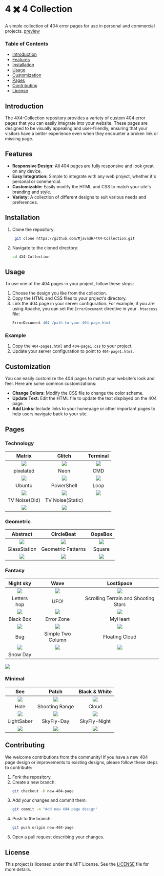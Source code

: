 # 4 ✖️ 4 Collection
A simple collection of 404 error pages for use in personal and commercial projects.
[preview](https://mjavadh.github.io/4X4-Collection/)

### Table of Contents
- [Introduction](#introduction)
- [Features](#features)
- [Installation](#installation)
- [Usage](#usage)
- [Customization](#customization)
- [Pages](#pages)
- [Contributing](#contributing)
- [License](#license)

## Introduction
The 4X4-Collection repository provides a variety of custom 404 error pages that you can easily integrate into your website. These pages are designed to be visually appealing and user-friendly, ensuring that your visitors have a better experience even when they encounter a broken link or missing page.

## Features
- **Responsive Design:** All 404 pages are fully responsive and look great on any device.
- **Easy Integration:** Simple to integrate with any web project, whether it's personal or commercial.
- **Customizable:** Easily modify the HTML and CSS to match your site's branding and style.
- **Variety:** A collection of different designs to suit various needs and preferences.

## Installation
1. Clone the repository:
   ```bash
    git clone https://github.com/MjavadH/4X4-Collection.git
    ```
2. Navigate to the cloned directory:
    ```bash
    cd 4X4-Collection
    ```

## Usage
To use one of the 404 pages in your project, follow these steps:

1. Choose the design you like from the collection.
2. Copy the HTML and CSS files to your project's directory.
3. Link the 404 page in your server configuration. For example, if you are using Apache, you can set the `ErrorDocument` directive in your `.htaccess` file:
    ```apache
    ErrorDocument 404 /path-to-your-404-page.html
    ```

### Example
1. Copy the `404-page1.html` and `404-page1.css` to your project.
2. Update your server configuration to point to `404-page1.html`.

## Customization

You can easily customize the 404 pages to match your website's look and feel. Here are some common customizations:

- **Change Colors:** Modify the CSS file to change the color scheme.
- **Update Text:** Edit the HTML file to update the text displayed on the 404 page.
- **Add Links:** Include links to your homepage or other important pages to help users navigate back to your site.

## Pages

### Technology
Matrix             |  Glitch             |  Terminal
:-------------------------:|:-------------------------:|:-------------------------:
[![](https://github.com/MjavadH/4X4-Collection/blob/master/Technology/Matrix/Image.png)](https://mjavadh.github.io/4X4-Collection/Technology/Matrix/index.html)  | [![](https://github.com/MjavadH/4X4-Collection/blob/master/Technology/Glitch/Image.png)](https://mjavadh.github.io/4X4-Collection/Technology/Glitch/index.html)  | [![](https://github.com/MjavadH/4X4-Collection/blob/master/Technology/Terminal/Image.png)](https://mjavadh.github.io/4X4-Collection/Technology/Terminal/index.html)
pixelated             |  Neon             |  CMD
[![](https://github.com/MjavadH/4X4-Collection/blob/master/Technology/pixelated/Image.png)](https://mjavadh.github.io/4X4-Collection/Technology/pixelated/index.html)  | [![](https://github.com/MjavadH/4X4-Collection/blob/master/Technology/Neon/Image.png)](https://mjavadh.github.io/4X4-Collection/Technology/Neon/index.html)  | [![](https://github.com/MjavadH/4X4-Collection/blob/master/Technology/CMD/Image.png)](https://mjavadh.github.io/4X4-Collection/Technology/CMD/index.html)
Ubuntu             |  PowerShell             |  Loop
[![](https://github.com/MjavadH/4X4-Collection/blob/master/Technology/Ubuntu/Image.png)](https://mjavadh.github.io/4X4-Collection/Technology/Ubuntu/index.html)  | [![](https://github.com/MjavadH/4X4-Collection/blob/master/Technology/PowerShell/Image.png)](https://mjavadh.github.io/4X4-Collection/Technology/PowerShell/index.html)  | [![](https://github.com/MjavadH/4X4-Collection/blob/master/Technology/Loop/Image.png)](https://mjavadh.github.io/4X4-Collection/Technology/Loop/index.html)
TV Noise(Old)             |  TV Noise(Static)
[![](https://github.com/MjavadH/4X4-Collection/blob/master/Technology/TV%20Noise(Old)/Image.png)](https://mjavadh.github.io/4X4-Collection/Technology/TV%20Noise(Old)/index.html)  | [![](https://github.com/MjavadH/4X4-Collection/blob/master/Technology/TV%20Noise(Static)/Image.png)](https://mjavadh.github.io/4X4-Collection/Technology/TV%20Noise(Static)/index.html)

### Geometric
Abstract             |  CircleBeat             |  OopsBox
:-------------------------:|:-------------------------:|:-------------------------:
[![](https://github.com/MjavadH/4X4-Collection/blob/master/Geometric/Abstract/Image.png)](https://mjavadh.github.io/4X4-Collection/Geometric/Abstract/index.html)  | [![](https://github.com/MjavadH/4X4-Collection/blob/master/Geometric/CircleBeat/Image.png)](https://mjavadh.github.io/4X4-Collection/Geometric/CircleBeat/index.html)  | [![](https://github.com/MjavadH/4X4-Collection/blob/master/Geometric/OopsBox/Image.png)](https://mjavadh.github.io/4X4-Collection/Geometric/OopsBox/index.html)
GlassStation             |  Geometric Patterns             |  Square
[![](https://github.com/MjavadH/4X4-Collection/blob/master/Geometric/GlassStation/Image.png)](https://mjavadh.github.io/4X4-Collection/Geometric/GlassStation/index.html)  | [![](https://github.com/MjavadH/4X4-Collection/blob/master/Geometric/Geometric%20Patterns/Image.png)](https://mjavadh.github.io/4X4-Collection/Geometric/Geometric%20Patterns/index.html)  | [![](https://github.com/MjavadH/4X4-Collection/blob/master/Geometric/Square/Image.png)](https://mjavadh.github.io/4X4-Collection/Geometric/Square/index.html)

### Fantasy 
Night sky             |  Wave             |  LostSpace
:-------------------------:|:-------------------------:|:-------------------------:
[![](https://github.com/MjavadH/4X4-Collection/blob/master/Fantasy/Night%20sky/Image.png)](https://mjavadh.github.io/4X4-Collection/Fantasy/Night%20sky/index.html)  | [![](https://github.com/MjavadH/4X4-Collection/blob/master/Fantasy/Wave/Image.png)](https://mjavadh.github.io/4X4-Collection/Fantasy/Wave/index.html)  | [![](https://github.com/MjavadH/4X4-Collection/blob/master/Fantasy/LostSpace/Image.png)](https://mjavadh.github.io/4X4-Collection/Fantasy/LostSpace/index.html)
Letters hop             |  UFO!             |  Scrolling Terrain and Shooting Stars
[![](https://github.com/MjavadH/4X4-Collection/blob/master/Fantasy/Letters%20hop/Image.png)](https://mjavadh.github.io/4X4-Collection/Fantasy/Letters%20hop/index.html)  | [![](https://github.com/MjavadH/4X4-Collection/blob/master/Fantasy/UFO!/Image.png)](https://mjavadh.github.io/4X4-Collection/Fantasy/UFO!/index.html)  | [![](https://github.com/MjavadH/4X4-Collection/blob/master/Fantasy/Scrolling%20Terrain%20and%20Shooting%20Stars/Image.png)](https://mjavadh.github.io/4X4-Collection/Fantasy/Scrolling%20Terrain%20and%20Shooting%20Stars/index.html)
Black Box             |  Error Zone             |  MyHeart
[![](https://github.com/MjavadH/4X4-Collection/blob/master/Fantasy/Black%20Box/Image.png)](https://mjavadh.github.io/4X4-Collection/Fantasy/Black%20Box/index.html)  | [![](https://github.com/MjavadH/4X4-Collection/blob/master/Fantasy/Error%20Zone/Image.png)](https://mjavadh.github.io/4X4-Collection/Fantasy/Error%20Zone/index.html)  | [![](https://github.com/MjavadH/4X4-Collection/blob/master/Fantasy/MyHeart/Image.png)](https://mjavadh.github.io/4X4-Collection/Fantasy/MyHeart/index.html)
Bug             |  Simple Two Column             |  Floating Cloud
[![](https://github.com/MjavadH/4X4-Collection/blob/master/Fantasy/Bug/Image.png)](https://mjavadh.github.io/4X4-Collection/Fantasy/Bug/index.html)  | [![](https://github.com/MjavadH/4X4-Collection/blob/master/Fantasy/Simple_Two_Column/Image.png)](https://mjavadh.github.io/4X4-Collection/Fantasy/Simple_Two_Column/index.html)  | [![](https://github.com/MjavadH/4X4-Collection/blob/master/Fantasy/Floating%20Cloud/Image.png)](https://mjavadh.github.io/4X4-Collection/Fantasy/Floating%20Cloud/index.html)
Snow Day             |               |  
[![](https://github.com/MjavadH/4X4-Collection/blob/master/Fantasy/Snow%20Day/Image.png)](https://mjavadh.github.io/4X4-Collection/Fantasy/Snow%20Day/index.html)


### Minimal
See             |  Patch             |  Black & White
:-------------------------:|:-------------------------:|:-------------------------:
[![](https://github.com/MjavadH/4X4-Collection/blob/master/Minimal/See/Image.png)](https://mjavadh.github.io/4X4-Collection/Minimal/See/index.html)  | [![](https://github.com/MjavadH/4X4-Collection/blob/master/Minimal/Patch/Image.png)](https://mjavadh.github.io/4X4-Collection/Minimal/Patch/index.html)  | [![](https://github.com/MjavadH/4X4-Collection/blob/master/Minimal/Black&White//Image.png)](https://mjavadh.github.io/4X4-Collection/Minimal/Black&White/index.html)
Hole             |  Shooting Range             |  Cloud
[![](https://github.com/MjavadH/4X4-Collection/blob/master/Minimal/Hole/Image.png)](https://mjavadh.github.io/4X4-Collection/Minimal/Hole/index.html)  | [![](https://github.com/MjavadH/4X4-Collection/blob/master/Minimal/Shooting%20Range/Image.png)](https://mjavadh.github.io/4X4-Collection/Minimal/Shooting%20Range/index.html)  | [![](https://github.com/MjavadH/4X4-Collection/blob/master/Minimal/Cloud//Image.png)](https://mjavadh.github.io/4X4-Collection/Minimal/Cloud/index.html)
LightSaber             |  SkyFly-Day           | SkyFly-Night
[![](https://github.com/MjavadH/4X4-Collection/blob/master/Minimal/LightSaber/Image.png)](https://mjavadh.github.io/4X4-Collection/Minimal/LightSaber/index.html)  | [![](https://github.com/MjavadH/4X4-Collection/blob/master/Minimal/SkyFly-Day//Image.png)](https://mjavadh.github.io/4X4-Collection/Minimal/SkyFly-Day/index.html)  | [![](https://github.com/MjavadH/4X4-Collection/blob/master/Minimal/SkyFly-Night/Image.png)](https://mjavadh.github.io/4X4-Collection/Minimal/SkyFly-Night/index.html)


## Contributing

We welcome contributions from the community! If you have a new 404 page design or improvements to existing designs, please follow these steps to contribute:

1. Fork the repository.
2. Create a new branch:
    ```bash
    git checkout -b new-404-page
    ```
3. Add your changes and commit them:
    ```bash
    git commit -m "Add new 404 page design"
    ```
4. Push to the branch:
    ```bash
    git push origin new-404-page
    ```
5. Open a pull request describing your changes.

## License

This project is licensed under the MIT License. See the [LICENSE](LICENSE) file for more details.


